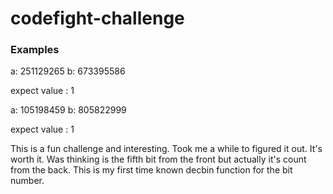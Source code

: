 # codefight-challenge


### Examples
a: 251129265
b: 673395586

expect value : 1


a: 105198459
b: 805822999

expect value : 1


This is a fun challenge and interesting. Took me a while to figured it out. It's worth it.
Was thinking is the fifth bit from the front but actually it's count from the back.
This is my first time known decbin function for the bit number.
